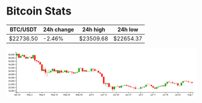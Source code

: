 # Bitcoin Stats

BTC/USDT|24h change|24h high|24h low|
|---|---|---|---|
|$22736.50|-2.46%|$23509.68|$22654.37|

<img src="./chart.svg">
